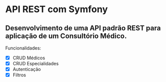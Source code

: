 # API REST com Symfony

## Desenvolvimento de uma API padrão REST para aplicação de um Consultório Médico.
Funcionalidades:
 - [x] CRUD Médicos
 - [x] CRUD Especialidades
 - [x] Autenticação
 - [x] Filtros
